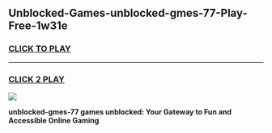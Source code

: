 
## Unblocked-Games-unblocked-gmes-77-Play-Free-1w31e
<h3>
<a href="https://premium76.site?title=unblocked-gmes-77&ref=21A">CLICK TO PLAY</a></h3>
<hr>

<h3>
<a href="https://premium76.site?title=unblocked-gmes-77&ref=21A">CLICK 2 PLAY</a>
  
</h3>

<a href="https://premium76.site?title=unblocked-gmes-77&ref=21A"><img src="https://clearcache.store/games.png"></a>


**unblocked-gmes-77 games unblocked: Your Gateway to Fun and Accessible Online Gaming**
